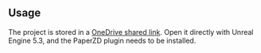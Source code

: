 ## Usage
The project is stored in a [OneDrive shared link](https://1drv.ms/u/s!ArdsyrFU79lCnJMl8gZj8k-NSdWQ5w?e=dKanSF). Open it directly with Unreal Engine 5.3, and the PaperZD plugin needs to be installed.
